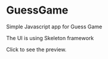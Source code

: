 # GuessGame
Simple Javascript app for Guess Game

The UI is using Skeleton framework

Click to see the preview.
